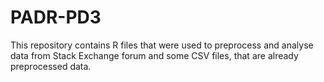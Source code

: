 # PADR-PD3

This repository contains R files that were used to preprocess and analyse data from Stack Exchange forum and some CSV files, that are already preprocessed data.  

